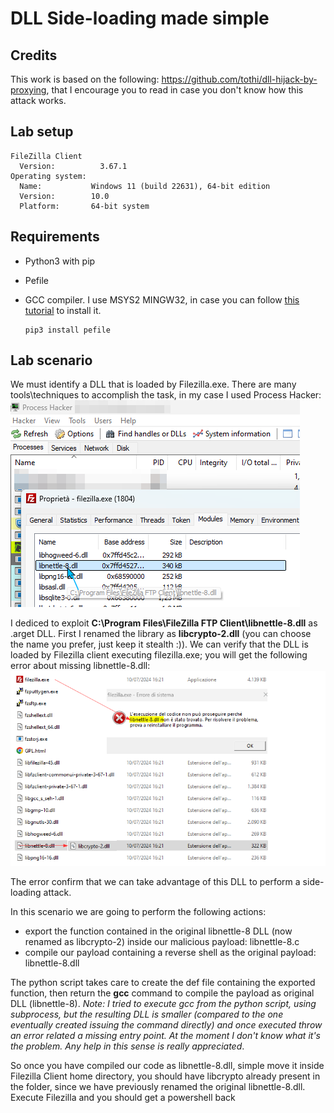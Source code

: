 # DLL Side-loading made simple
## Credits
This work is based on the following: https://github.com/tothi/dll-hijack-by-proxying, that I encourage you to read in case you don't know how this attack works.
## Lab setup
    FileZilla Client
      Version:          3.67.1
    Operating system:
      Name:           Windows 11 (build 22631), 64-bit edition
      Version:        10.0
      Platform:       64-bit system
## Requirements
- Python3 with pip
- Pefile
- GCC compiler. I use MSYS2 MINGW32, in case you can follow [this tutorial](https://www.linkedin.com/pulse/installing-gcc-compiler-windows-run-c-program-gitbash-david-michael) to install it.

      pip3 install pefile  

## Lab scenario
We must identify a DLL that is loaded by Filezilla.exe. There are many tools\techniques to accomplish the task, in my case I used Process Hacker:
![hacker](proc_hacker.png)


I dediced to exploit <b>C:\Program Files\FileZilla FTP Client\libnettle-8.dll</b> as .arget DLL. First I renamed the library as <b>libcrypto-2.dll</b> (you can choose the name you prefer, just keep it stealth :)). We can verify that the DLL is loaded by Filezilla client executing filezilla.exe; you will get the following error about missing libnettle-8.dll:
![err](err_fz.png)

The error confirm that we can take advantage of this DLL to perform a side-loading attack.

In this scenario we are going to perform the following actions:
- export the function contained in the original libnettle-8 DLL (now renamed as libcrypto-2) inside our malicious payload: libnettle-8.c
- compile our payload containing a reverse shell as the original payload: libnettle-8.dll

The python script takes care to create the def file containing the exported function, then return the <b>gcc</b> command to compile the payload as original DLL (libnettle-8).
<i>Note: I tried to execute gcc from the python script, using subprocess, but the resulting DLL is smaller (compared to the one eventually created issuing the command directly) 
and once executed throw an error related a missing entry point. At 
the moment I don't know what it's the problem. Any help in this sense is really appreciated</i>.

So once you have compiled our code as libnettle-8.dll, simple move it inside Filezilla Client home directory, you should have libcrypto already present in the folder, since we have previously renamed the original
libnettle-8.dll. Execute Filezilla and you should get a powershell back
